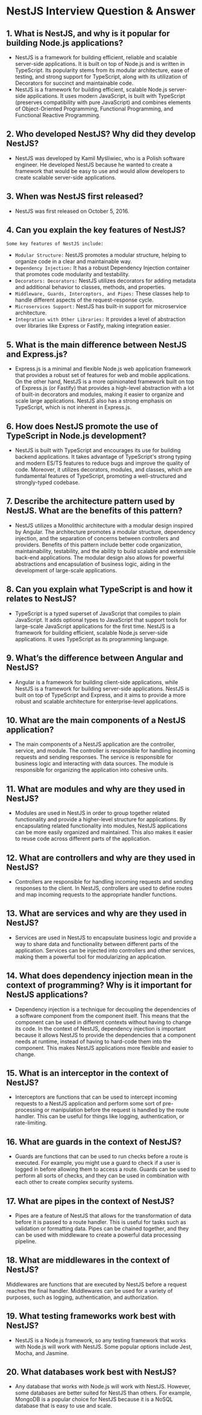 # NestJS Interview Question & Answer

## 1. What is NestJS, and why is it popular for building Node.js applications?

- NestJS is a framework for building efficient, reliable and scalable server-side applications. It is built on top of Node.js and is written in TypeScript. Its popularity stems from its modular architecture, ease of testing, and strong support for TypeScript, along with its utilization of Decorators for succinct and maintainable code.
- NestJS is a framework for building efficient, scalable Node.js server-side applications. It uses modern JavaScript, is built with TypeScript (preserves compatibility with pure JavaScript) and combines elements of Object-Oriented Programming, Functional Programming, and Functional Reactive Programming.

## 2. Who developed NestJS? Why did they develop NestJS?

- NestJS was developed by Kamil Myśliwiec, who is a Polish software engineer. He developed NestJS because he wanted to create a framework that would be easy to use and would allow developers to create scalable server-side applications.

## 3. When was NestJS first released?

- NestJS was first released on October 5, 2016.

## 4. Can you explain the key features of NestJS?

`Some key features of NestJS include:`

- `Modular Structure:` NestJS promotes a modular structure, helping to organize code in a clear and maintainable way.
- `Dependency Injection:` It has a robust Dependency Injection container that promotes code modularity and testability.
- `Decorators: Decorators:` NestJS utilizes decorators for adding metadata and additional behavior to classes, methods, and properties.
- `Middleware, Guards, Interceptors, and Pipes:` These classes help to handle different aspects of the request-response cycle.
- `Microservices Support:` NestJS has built-in support for microservice architecture.
- `Integration with Other Libraries:` It provides a level of abstraction over libraries like Express or Fastify, making integration easier.

## 5. What is the main difference between NestJS and Express.js?

- Express.js is a minimal and flexible Node.js web application framework that provides a robust set of features for web and mobile applications. On the other hand, NestJS is a more opinionated framework built on top of Express.js (or Fastify) that provides a high-level abstraction with a lot of built-in decorators and modules, making it easier to organize and scale large applications. NestJS also has a strong emphasis on TypeScript, which is not inherent in Express.js.

## 6. How does NestJS promote the use of TypeScript in Node.js development?

- NestJS is built with TypeScript and encourages its use for building backend applications. It takes advantage of TypeScript's strong typing and modern ES/TS features to reduce bugs and improve the quality of code. Moreover, it utilizes decorators, modules, and classes, which are fundamental features of TypeScript, promoting a well-structured and strongly-typed codebase.

## 7. Describe the architecture pattern used by NestJS. What are the benefits of this pattern?

- NestJS utilizes a Monolithic architecture with a modular design inspired by Angular. The architecture promotes a modular structure, dependency injection, and the separation of concerns between controllers and providers. Benefits of this pattern include better code organization, maintainability, testability, and the ability to build scalable and extensible back-end applications. The modular design also allows for powerful abstractions and encapsulation of business logic, aiding in the development of large-scale applications.

## 8. Can you explain what TypeScript is and how it relates to NestJS?

- TypeScript is a typed superset of JavaScript that compiles to plain JavaScript. It adds optional types to JavaScript that support tools for large-scale JavaScript applications for the first time. NestJS is a framework for building efficient, scalable Node.js server-side applications. It uses TypeScript as its programming language.

## 9. What’s the difference between Angular and NestJS?

- Angular is a framework for building client-side applications, while NestJS is a framework for building server-side applications. NestJS is built on top of TypeScript and Express, and it aims to provide a more robust and scalable architecture for enterprise-level applications.

## 10. What are the main components of a NestJS application?

- The main components of a NestJS application are the controller, service, and module. The controller is responsible for handling incoming requests and sending responses. The service is responsible for business logic and interacting with data sources. The module is responsible for organizing the application into cohesive units.

## 11. What are modules and why are they used in NestJS?

- Modules are used in NestJS in order to group together related functionality and provide a higher-level structure for applications. By encapsulating related functionality into modules, NestJS applications can be more easily organized and maintained. This also makes it easier to reuse code across different parts of the application.

## 12. What are controllers and why are they used in NestJS?

- Controllers are responsible for handling incoming requests and sending responses to the client. In NestJS, controllers are used to define routes and map incoming requests to the appropriate handler functions.

## 13. What are services and why are they used in NestJS?

- Services are used in NestJS to encapsulate business logic and provide a way to share data and functionality between different parts of the application. Services can be injected into controllers and other services, making them a powerful tool for modularizing an application.

## 14. What does dependency injection mean in the context of programming? Why is it important for NestJS applications?

- Dependency injection is a technique for decoupling the dependencies of a software component from the component itself. This means that the component can be used in different contexts without having to change its code. In the context of NestJS, dependency injection is important because it allows NestJS to provide the dependencies that a component needs at runtime, instead of having to hard-code them into the component. This makes NestJS applications more flexible and easier to change.

## 15. What is an interceptor in the context of NestJS?

- Interceptors are functions that can be used to intercept incoming requests to a NestJS application and perform some sort of pre-processing or manipulation before the request is handled by the route handler. This can be useful for things like logging, authentication, or rate-limiting.

## 16. What are guards in the context of NestJS?

- Guards are functions that can be used to run checks before a route is executed. For example, you might use a guard to check if a user is logged in before allowing them to access a route. Guards can be used to perform all sorts of checks, and they can be used in combination with each other to create complex security systems.

## 17. What are pipes in the context of NestJS?

- Pipes are a feature of NestJS that allows for the transformation of data before it is passed to a route handler. This is useful for tasks such as validation or formatting data. Pipes can be chained together, and they can be used with middleware to create a powerful data processing pipeline.

## 18. What are middlewares in the context of NestJS?

Middlewares are functions that are executed by NestJS before a request reaches the final handler. Middlewares can be used for a variety of purposes, such as logging, authentication, and authorization.

## 19. What testing frameworks work best with NestJS?

- NestJS is a Node.js framework, so any testing framework that works with Node.js will work with NestJS. Some popular options include Jest, Mocha, and Jasmine.

## 20. What databases work best with NestJS?

- Any database that works with Node.js will work with NestJS. However, some databases are better suited for NestJS than others. For example, MongoDB is a popular choice for NestJS because it is a NoSQL database that is easy to use and scale.
